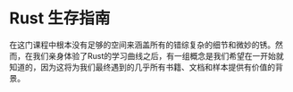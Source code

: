 # Rust 生存指南

在这门课程中根本没有足够的空间来涵盖所有的错综复杂的细节和微妙的锈。然而，在我们亲身体验了Rust的学习曲线之后，有一组概念是我们希望在一开始就知道的，因为这将为我们最终遇到的几乎所有书籍、文档和样本提供有价值的背景。